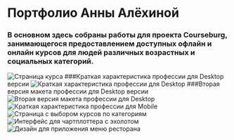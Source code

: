 # Портфолио Анны Алёхиной
### В основном здесь собраны работы для проекта Courseburg, занимающегося предоставлением доступных офлайн и онлайн курсов для людей различных возрастных и социальных категорий. 
![Страница курса](/1.jpg "Страница курса Desktop")
###Краткая характеристика профессии для Desktop версии
                    ![Краткая характеристика профессии для Desktop](/2.jpg "Профессия Desktop")
                     ###Вторая версия макета профессии для Desktop версии
                    ![Вторая версия макета профессии для Desktop](/4.jpg "Профессия 2 Desktop")
                    ![Краткая характеристика профессии для Mobile](/3.jpg "Профессия Mobile")
                    ![Страница с выбором курсов по категориям](/7.jpg "Категории курсов")
                    ![Интерфейс для чартплоттера с эхолотом](/5.jpg "Интерфейс в чартплоттер")
                    ![Дизайн для приложения меню ресторана](/6.jpg "Меню приложения для ресторана в Figma")

